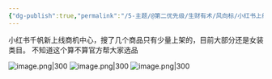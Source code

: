 ```yaml
---
{"dg-publish":true,"permalink":"/5-主题/@第二优先级/生财有术/风向标/小红书上线商机中心，女装类目占主导地位/","tags":["生财有术","风向标"],"noteIcon":"1","created":"2024-01-12","updated":"2024-04-11"}
---
```


小红书千帆新上线商机中心，搜了几个商品只有少量上架的，目前大部分还是女装类目。 不知道这个算不算官方帮大家选品


![image.png|300](http://img.xlg.life/images/202404112336286.png)
![image.png|300](http://img.xlg.life/images/202404112337018.png)
![image.png|300](http://img.xlg.life/images/202404112337199.png)


